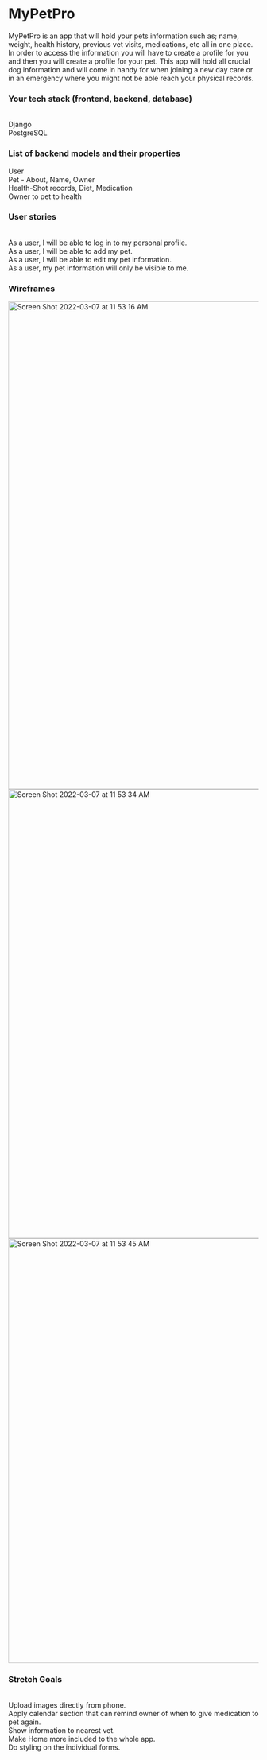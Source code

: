 # MyPetPro
MyPetPro is an app that will hold your pets information such as; name, weight, health history, previous vet visits, medications, etc all in one place. In order to access the information you will have to create a profile for you and then you will create a profile for your pet. This app will hold all crucial dog information and will come in handy for when joining a new day care or in an emergency where you might not be able reach your physical records.
### Your tech stack (frontend, backend, database)
<br>Django
<br>PostgreSQL
### List of backend models and their properties
User
<br>Pet - About, Name, Owner
<br>Health-Shot records, Diet, Medication
<br>Owner to pet to health
### User stories
<br>As a user, I will be able to log in to my personal profile.
<br>As a user, I will be able to add my pet.
<br>As a user, I will be able to edit my pet information.
<br>As a user, my pet information will only be visible to me.
### Wireframes
<img width="981" alt="Screen Shot 2022-03-07 at 11 53 16 AM" src="https://media.git.generalassemb.ly/user/40831/files/82ed5c80-9e0d-11ec-9589-f0b64c9b1602">
<img width="904" alt="Screen Shot 2022-03-07 at 11 53 34 AM" src="https://media.git.generalassemb.ly/user/40831/files/a1ebee80-9e0d-11ec-9b1e-5ffaa47347a4">
<img width="854" alt="Screen Shot 2022-03-07 at 11 53 45 AM" src="https://media.git.generalassemb.ly/user/40831/files/a6180c00-9e0d-11ec-9dad-e741125f1d84">

### Stretch Goals
<br>Upload images directly from phone.
<br>Apply calendar section that can remind owner of when to give medication to pet again.
<br>Show information to nearest vet.
<br>Make Home more included to the whole app.
<br>Do styling on the individual forms.
